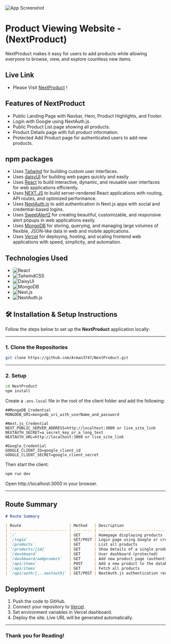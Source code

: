 ![App Screenshot](https://i.ibb.co/Z1XXvSdp/Next-Product-Hero.png)

# Product Viewing Website - (NextProduct)

NextProduct makes it easy for users to add products while allowing everyone to browse, view, and explore countless new items.

## Live Link

- Please Visit [NextProduct](https://nextproduct-sand.vercel.app/) !

## Features of NextProduct

- Public Landing Page with Navbar, Hero, Product Highlights, and Footer.
- Login with Google using NextAuth.js.
- Public Product List page showing all products.
- Product Details page with full product information.
- Protected Add Product page for authenticated users to add new products.

## npm packages

- Uses [Tailwind](https://tailwindcss.com/) for building custom user interfaces.
- Uses [daisyUI](https://daisyui.com/) for building web pages quickly and easily
- Uses [React](https://react.dev/) to build interactive, dynamic, and reusable user interfaces for web applications efficiently.
- Uses [NEXT.JS](https://nextjs.org/) to build server-rendered React applications with routing, API routes, and optimized performance.
- Uses [NextAuth.js](https://next-auth.js.org/) to add authentication in Next.js apps with social and credential-based logins.
- Uses [SweetAlert2](https://sweetalert2.github.io/) for creating beautiful, customizable, and responsive alert popups in web applications easily.
- Uses [MongoDB](https://www.mongodb.com/) for storing, querying, and managing large volumes of flexible, JSON-like data in web and mobile applications.
- Uses [Vercel](https://vercel.com/) for deploying, hosting, and scaling frontend web applications with speed, simplicity, and automation.

## Technologies Used

- ![React](https://img.shields.io/badge/React-v19.1.0-155dfc?logo=react&logoColor=%2361DAFB)
- ![TailwindCSS](https://img.shields.io/badge/TailwindCSS-v4.1.11-155dfc?logo=tailwindcss)
- ![DaisyUI](https://img.shields.io/badge/DaisyUI-v5.0.50-155dfc?logo=daisyui&logoColor=%231AD1A5)
- ![MongoDB](https://img.shields.io/badge/MongoDB-v6.18.00-155dfc?logo=mongodb&logoColor=%2347A248)
- ![Next.js](https://img.shields.io/badge/Next.js-v15.05.00-155dfc?logo=nextdotjs&logoColor=%23ffffff)
- ![NextAuth.js](https://img.shields.io/badge/NextAuth.js-v04.24.11-155dfc?logo=auth0&logoColor=%2337A5CC)

## 🛠️ Installation & Setup Instructions

Follow the steps below to set up the **NextProduct** application locally:

---

### 1. Clone the Repositories

```bash
git clone https://github.com/Arman3747/NextProduct.git

```

---

### 2. Setup

```bash
cd NextProduct
npm install
```

Create a `.env.local` file in the root of the client folder and add the following:

```env
##MongoDB_Credential
MONGODB_URI=mongodb_uri_with_userName_and_password

#Next.js_Credential
NEXT_PUBLIC_SERVER_ADDRESS=http://localhost:3000 or live_site_link
NEXTAUTH_SECRET=a_secret_key_or_a_long_text
NEXTAUTH_URL=http://localhost:3000 or live_site_link

#Google_Credential
GOOGLE_CLIENT_ID=google_client_id
GOOGLE_CLIENT_SECRET=google_client_secret
```

Then start the client:

```bash
npm run dev
```

Open http://localhost:3000 in your browser.

---

## **Route Summary**

```md
# Route Summary

| Route                     | Method   | Description                                     |
| ------------------------- | -------- | ----------------------------------------------- |
| `/`                       | GET      | Homepage displaying products                    |
| `/login`                  | GET/POST | Login page using Google or credential login     |
| `/products`               | GET      | List all products                               |
| `/products/[id]`          | GET      | Show details of a single product                |
| `/dashboard`              | GET      | User dashboard (protected)                      |
| `/dashboard/addproduct`   | GET      | Add new product page (authenticated users only) |
| `/api/items`              | POST     | Add a new product to the database               |
| `/api/items`              | GET      | Fetch all products                              |
| `/api/auth/[...nextauth]` | GET/POST | NextAuth.js authentication routes               |
```

## Deployment

1. Push the code to GitHub.
2. Connect your repository to [Vercel](https://vercel.com/).
3. Set environment variables in Vercel dashboard.
4. Deploy the site. Live URL will be generated automatically.

---

### Thank you for Reading!
